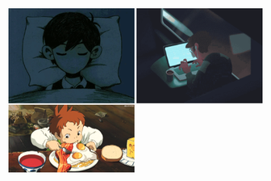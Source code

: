  <img src="assets/sleep.gif" width="250" />
 <img src="assets/banner.gif" width="250" />
 <img src="assets/eat.gif" width="250" />


